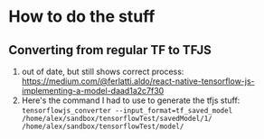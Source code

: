 # How to do the stuff 

## Converting from regular TF to TFJS
1. out of date, but still shows correct process: https://medium.com/@ferlatti.aldo/react-native-tensorflow-js-implementing-a-model-daad1a2c7f30 
2. Here's the command I had to use to generate the tfjs stuff: `tensorflowjs_converter --input_format=tf_saved_model /home/alex/sandbox/tensorflowTest/savedModel/1/ /home/alex/sandbox/tensorflowTest/model/`
